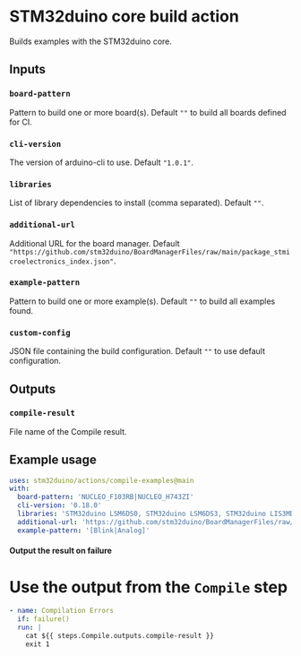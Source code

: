 # STM32duino core build action

Builds examples with the STM32duino core.

## Inputs

### `board-pattern`

Pattern to build one or more board(s). Default `""` to build all boards defined for CI.

### `cli-version`

The version of arduino-cli to use. Default `"1.0.1"`.

### `libraries`

List of library dependencies to install (comma separated). Default `""`.

### `additional-url`

Additional URL for the board manager. Default `"https://github.com/stm32duino/BoardManagerFiles/raw/main/package_stmicroelectronics_index.json"`.

### `example-pattern`

Pattern to build one or more example(s). Default `""` to build all examples found.

### `custom-config`

JSON file containing the build configuration. Default `""` to use default configuration.

## Outputs

### `compile-result`

File name of the Compile result.

## Example usage

```yaml
uses: stm32duino/actions/compile-examples@main
with:
  board-pattern: 'NUCLEO_F103RB|NUCLEO_H743ZI'
  cli-version: '0.18.0'
  libraries: 'STM32duino LSM6DS0, STM32duino LSM6DS3, STM32duino LIS3MDL, STM32duino HTS221, STM32duino LPS25HB'
  additional-url: 'https://github.com/stm32duino/BoardManagerFiles/raw/dev/STM32/package_stm_index.json'
  example-pattern: '[Blink|Analog]'
```

#### Output the result on failure

# Use the output from the `Compile` step
```yaml
- name: Compilation Errors
  if: failure()
  run: |
    cat ${{ steps.Compile.outputs.compile-result }}
    exit 1
```
